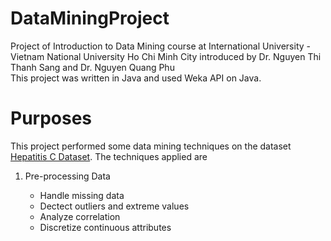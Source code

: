 # DataMiningProject
Project of Introduction to Data Mining course at International University - Vietnam National University Ho Chi Minh City introduced by Dr. Nguyen Thi Thanh Sang and Dr. Nguyen Quang Phu <br>
This project was written in Java and used Weka API on Java. <br>
# Purposes
This project performed some data mining techniques on the dataset <a href = "https://www.kaggle.com/datasets/fedesoriano/hepatitis-c-dataset">Hepatitis C Dataset</a>. The techniques applied are
<ol>
  <li>Pre-processing Data</li>
  <ul>
    <li>Handle missing data</li>
    <li>Dectect outliers and extreme values</li>
    <li>Analyze correlation</li>
    <li>Discretize continuous attributes</li>
  </ul>
</ol>
